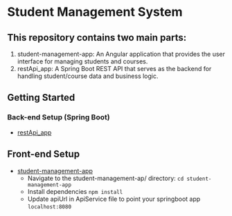 # Student Management System

## This repository contains two main parts:

1. student-management-app: An Angular application that provides the user interface for managing students and courses.
2. restApi_app: A Spring Boot REST API that serves as the backend for handling student/course data and business logic.

## Getting Started
### Back-end Setup (Spring Boot) 
 - [restApi_app](./restApi_app)
## Front-end Setup 
- [student-management-app](./student-management-app)
    - Navigate to the student-management-ap/ directory:
        `cd student-management-app`
    - Install dependencies `npm install`
    - Update apiUrl in ApiService file to point your springboot app `localhost:8080`

## 
 


